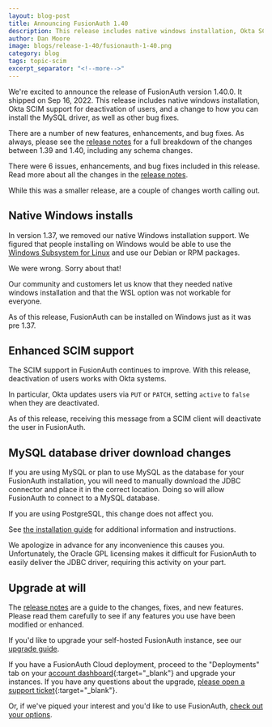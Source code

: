 ```yaml
---
layout: blog-post
title: Announcing FusionAuth 1.40
description: This release includes native windows installation, Okta SCIM support for deactivation of users, and a change to how you can install the MySQL driver.
author: Dan Moore
image: blogs/release-1-40/fusionauth-1-40.png
category: blog
tags: topic-scim
excerpt_separator: "<!--more-->"
---
```


We're excited to announce the release of FusionAuth version 1.40.0. It shipped on Sep 16, 2022. This release includes native windows installation, Okta SCIM support for deactivation of users, and a change to how you can install the MySQL driver, as well as other bug fixes.

<!--more-->

There are a number of new features, enhancements, and bug fixes. As always, please see the [release notes](/docs/v1/tech/release-notes#version-1-40-0) for a full breakdown of the changes between 1.39 and 1.40, including any schema changes.

There were 6 issues, enhancements, and bug fixes included in this release. Read more about all the changes in the [release notes](/docs/v1/tech/release-notes#version-1-40-0).

While this was a smaller release, are a couple of changes worth calling out.

## Native Windows installs

In version 1.37, we removed our native Windows installation support. We figured that people installing on Windows would be able to use the [Windows Subsystem for Linux](https://learn.microsoft.com/en-us/windows/wsl/install) and use our Debian or RPM packages.

We were wrong. Sorry about that!

Our community and customers let us know that they needed native windows installation and that the WSL option was not workable for everyone.

As of this release, FusionAuth can be installed on Windows just as it was pre 1.37.

## Enhanced SCIM support

The SCIM support in FusionAuth continues to improve. With this release, deactivation of users works with Okta systems.

In particular, Okta updates users via `PUT` or `PATCH`, setting `active` to `false` when they are deactivated.

As of this release, receiving this message from a SCIM client will deactivate the user in FusionAuth.

## MySQL database driver download changes

If you are using MySQL or plan to use MySQL as the database for your FusionAuth installation, you will need to manually download the JDBC connector and place it in the correct location. Doing so will allow FusionAuth to connect to a MySQL database.

If you are using PostgreSQL, this change does not affect you.

See [the installation guide](/docs/v1/tech/installation-guide/database#install-mysql-connector) for additional information and instructions.

We apologize in advance for any inconvenience this causes you. Unfortunately, the Oracle GPL licensing makes it difficult for FusionAuth to easily deliver the JDBC driver, requiring this activity on your part.

## Upgrade at will

The [release notes](/docs/v1/tech/release-notes#version-1-40-0) are a guide to the changes, fixes, and new features. Please read them carefully to see if any features you use have been modified or enhanced.

If you'd like to upgrade your self-hosted FusionAuth instance, see our [upgrade guide](/docs/v1/tech/admin-guide/upgrade). 

If you have a FusionAuth Cloud deployment, proceed to the "Deployments" tab on your [account dashboard](https://account.fusionauth.io/account/deployment/){:target="_blank"} and upgrade your instances. If you have any questions about the upgrade, [please open a support ticket](https://account.fusionauth.io/account/support/){:target="_blank"}.

Or, if we've piqued your interest and you'd like to use FusionAuth, [check out your options](/pricing).
